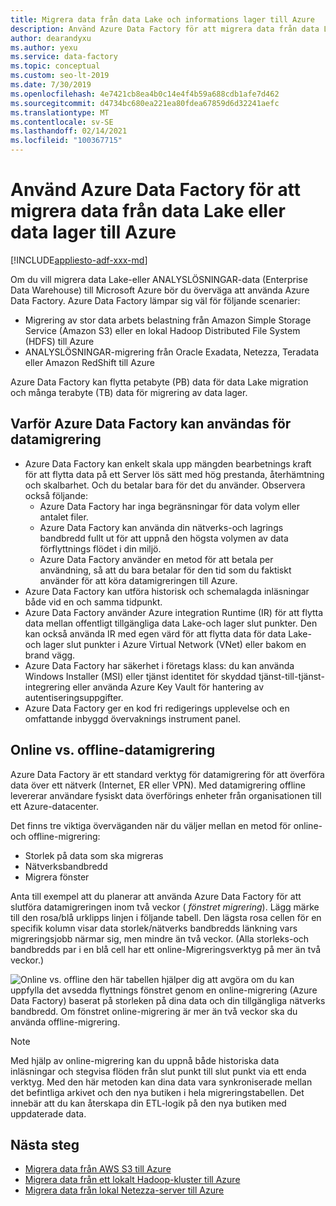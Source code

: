 ```yaml
---
title: Migrera data från data Lake och informations lager till Azure
description: Använd Azure Data Factory för att migrera data från data Lake och data lagret till Azure.
author: dearandyxu
ms.author: yexu
ms.service: data-factory
ms.topic: conceptual
ms.custom: seo-lt-2019
ms.date: 7/30/2019
ms.openlocfilehash: 4e7421cb8ea4b0c14e4f4b59a688cdb1afe7d462
ms.sourcegitcommit: d4734bc680ea221ea80fdea67859d6d32241aefc
ms.translationtype: MT
ms.contentlocale: sv-SE
ms.lasthandoff: 02/14/2021
ms.locfileid: "100367715"
---
```

# <a name="use-azure-data-factory-to-migrate-data-from-your-data-lake-or-data-warehouse-to-azure"></a>Använd Azure Data Factory för att migrera data från data Lake eller data lager till Azure

[!INCLUDE[appliesto-adf-xxx-md](includes/appliesto-adf-xxx-md.md)]

Om du vill migrera data Lake-eller ANALYSLÖSNINGAR-data (Enterprise Data Warehouse) till Microsoft Azure bör du överväga att använda Azure Data Factory. Azure Data Factory lämpar sig väl för följande scenarier:

- Migrering av stor data arbets belastning från Amazon Simple Storage Service (Amazon S3) eller en lokal Hadoop Distributed File System (HDFS) till Azure
- ANALYSLÖSNINGAR-migrering från Oracle Exadata, Netezza, Teradata eller Amazon RedShift till Azure

Azure Data Factory kan flytta petabyte (PB) data för data Lake migration och många terabyte (TB) data för migrering av data lager.

## <a name="why-azure-data-factory-can-be-used-for-data-migration"></a>Varför Azure Data Factory kan användas för datamigrering

- Azure Data Factory kan enkelt skala upp mängden bearbetnings kraft för att flytta data på ett Server lös sätt med hög prestanda, återhämtning och skalbarhet. Och du betalar bara för det du använder. Observera också följande: 
  - Azure Data Factory har inga begränsningar för data volym eller antalet filer.
  - Azure Data Factory kan använda din nätverks-och lagrings bandbredd fullt ut för att uppnå den högsta volymen av data förflyttnings flödet i din miljö.
  - Azure Data Factory använder en metod för att betala per användning, så att du bara betalar för den tid som du faktiskt använder för att köra datamigreringen till Azure.  
- Azure Data Factory kan utföra historisk och schemalagda inläsningar både vid en och samma tidpunkt.
- Azure Data Factory använder Azure integration Runtime (IR) för att flytta data mellan offentligt tillgängliga data Lake-och lager slut punkter. Den kan också använda IR med egen värd för att flytta data för data Lake-och lager slut punkter i Azure Virtual Network (VNet) eller bakom en brand vägg.
- Azure Data Factory har säkerhet i företags klass: du kan använda Windows Installer (MSI) eller tjänst identitet för skyddad tjänst-till-tjänst-integrering eller använda Azure Key Vault för hantering av autentiseringsuppgifter.
- Azure Data Factory ger en kod fri redigerings upplevelse och en omfattande inbyggd övervaknings instrument panel.  

## <a name="online-vs-offline-data-migration"></a>Online vs. offline-datamigrering

Azure Data Factory är ett standard verktyg för datamigrering för att överföra data över ett nätverk (Internet, ER eller VPN). Med datamigrering offline levererar användare fysiskt data överförings enheter från organisationen till ett Azure-datacenter.  

Det finns tre viktiga överväganden när du väljer mellan en metod för online-och offline-migrering:  

- Storlek på data som ska migreras
- Nätverksbandbredd
- Migrera fönster

Anta till exempel att du planerar att använda Azure Data Factory för att slutföra datamigreringen inom två veckor ( *fönstret migrering*). Lägg märke till den rosa/blå urklipps linjen i följande tabell. Den lägsta rosa cellen för en specifik kolumn visar data storlek/nätverks bandbredds länkning vars migreringsjobb närmar sig, men mindre än två veckor. (Alla storleks-och bandbredds par i en blå cell har ett online-Migreringsverktyg på mer än två veckor.) 

![Online vs. offline ](media/data-migration-guidance-overview/online-offline.png) den här tabellen hjälper dig att avgöra om du kan uppfylla det avsedda flyttnings fönstret genom en online-migrering (Azure Data Factory) baserat på storleken på dina data och din tillgängliga nätverks bandbredd. Om fönstret online-migrering är mer än två veckor ska du använda offline-migrering.

> [!NOTE]
> Med hjälp av online-migrering kan du uppnå både historiska data inläsningar och stegvisa flöden från slut punkt till slut punkt via ett enda verktyg.  Med den här metoden kan dina data vara synkroniserade mellan det befintliga arkivet och den nya butiken i hela migreringstabellen. Det innebär att du kan återskapa din ETL-logik på den nya butiken med uppdaterade data.


## <a name="next-steps"></a>Nästa steg

- [Migrera data från AWS S3 till Azure](data-migration-guidance-s3-azure-storage.md)
- [Migrera data från ett lokalt Hadoop-kluster till Azure](data-migration-guidance-hdfs-azure-storage.md)
- [Migrera data från lokal Netezza-server till Azure](data-migration-guidance-netezza-azure-sqldw.md)

